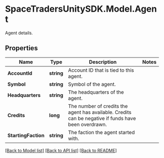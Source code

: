 # SpaceTradersUnitySDK.Model.Agent
Agent details.

## Properties

Name | Type | Description | Notes
------------ | ------------- | ------------- | -------------
**AccountId** | **string** | Account ID that is tied to this agent. | 
**Symbol** | **string** | Symbol of the agent. | 
**Headquarters** | **string** | The headquarters of the agent. | 
**Credits** | **long** | The number of credits the agent has available. Credits can be negative if funds have been overdrawn. | 
**StartingFaction** | **string** | The faction the agent started with. | 

[[Back to Model list]](../README.md#documentation-for-models) [[Back to API list]](../README.md#documentation-for-api-endpoints) [[Back to README]](../README.md)

